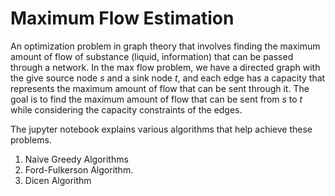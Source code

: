 # Maximum Flow Estimation 

An optimization problem in graph theory that involves finding the maximum amount of flow of substance (liquid, information) that can be passed through a network. 
In the max flow problem, we have a directed graph with the give source node _s_ and a sink node _t_, and each edge has a capacity that represents the maximum amount
of flow that can be sent through it. The goal is to find the maximum amount of flow that can be sent from _s_ to _t_ while considering the capacity constraints of the edges. 


The jupyter notebook explains various algorithms that help achieve these problems. 
1. Naive Greedy Algorithms
2. Ford-Fulkerson Algorithm.
3. Dicen Algorithm



